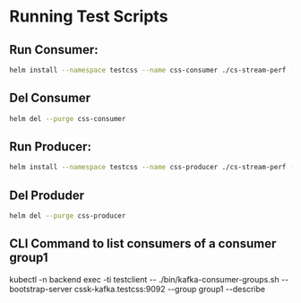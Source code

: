 # Running Test Scripts

## Run Consumer:
```bash
helm install --namespace testcss --name css-consumer ./cs-stream-perf -f ./valuesConsumer.yaml
```

## Del Consumer
```bash
helm del --purge css-consumer
```

## Run Producer:
```bash
helm install --namespace testcss --name css-producer ./cs-stream-perf -f ./valuesProducer.yaml
```

## Del Produder
```bash
helm del --purge css-producer
```

## CLI Command to list consumers of a consumer group1
kubectl -n backend exec -ti testclient -- ./bin/kafka-consumer-groups.sh --bootstrap-server cssk-kafka.testcss:9092 --group group1 --describe
